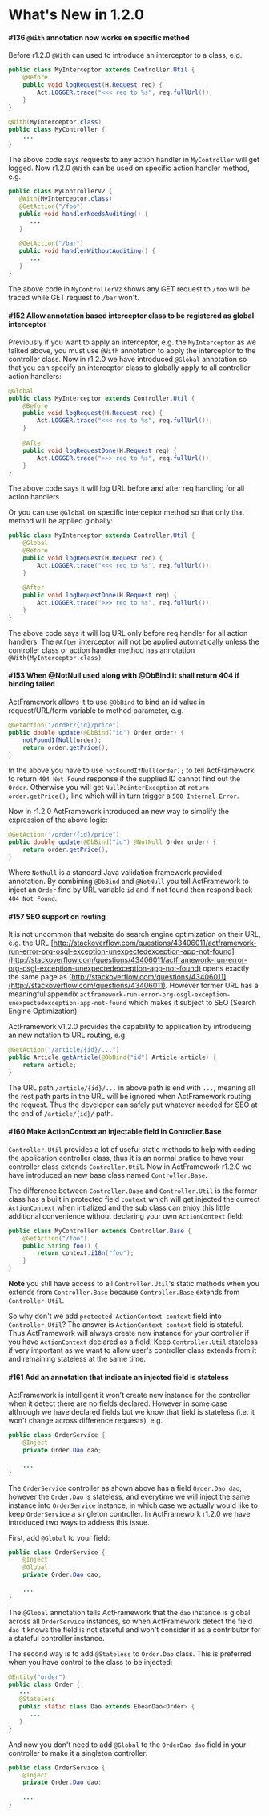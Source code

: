 # What's New in 1.2.0

<a id="i136"></a>
#### #136 `@With` annotation now works on specific method

Before r1.2.0 `@With` can used to introduce an interceptor to a class, e.g.

```java
public class MyInterceptor extends Controller.Util {
    @Before
    public void logRequest(H.Request req) {
        Act.LOGGER.trace("<<< req to %s", req.fullUrl());
    }
}
```

```java
@With(MyInterceptor.class)
public class MyController {
    ...
}
```

The above code says requests to any action handler in `MyController` will get logged. Now r1.2.0 `@With` can be used on specific action handler method, e.g.

```java
public class MyControllerV2 {
   @With(MyInterceptor.class)
   @GetAction("/foo")
   public void handlerNeedsAuditing() {
      ...
   }
   
   @GetAction("/bar")
   public void handlerWithoutAuditing() {
      ...
   }
}
```

The above code in `MyControllerV2` shows any GET request to `/foo` will be traced while GET request to `/bar` won't.

<a id="i152"></a>
#### #152 Allow annotation based interceptor class to be registered as global interceptor

Previously if you want to apply an interceptor, e.g. the `MyInterceptor` as we talked above, you must use `@With` annotation to apply the interceptor to the controller class. Now in r1.2.0 we have introduced `@Global` annotation so that you can specify an interceptor class to globally apply to all controller action handlers:

```java
@Global 
public class MyInterceptor extends Controller.Util {
    @Before
    public void logRequest(H.Request req) {
        Act.LOGGER.trace("<<< req to %s", req.fullUrl());
    }
    
    @After
    public void logRequestDone(H.Request req) {
        Act.LOGGER.trace(">>> req to %s", req.fullUrl());
    }
}
```

The above code says it will log URL before and after req handling for all action handlers

Or you can use `@Global` on specific interceptor method so that only that method will be applied globally:

```java
public class MyInterceptor extends Controller.Util {
    @Global
    @Before
    public void logRequest(H.Request req) {
        Act.LOGGER.trace("<<< req to %s", req.fullUrl());
    }
    
    @After
    public void logRequestDone(H.Request req) {
        Act.LOGGER.trace(">>> req to %s", req.fullUrl());
    }
}
```

The above code says it will log URL only before req handler for all action handlers. The `@After` interceptor will not be applied automatically unless the controller class or action handler method has annotation `@With(MyInterceptor.class)`

<a id='i153'></a>
#### #153 When @NotNull used along with @DbBind it shall return 404 if binding failed

ActFramework allows it to use `@DbBind` to bind an id value in request/URL/form variable to method parameter, e.g.

```java
@GetAction("/order/{id}/price")
public double update(@DbBind("id") Order order) {
    notFoundIfNull(order);
    return order.getPrice();
}
```

In the above you have to use `notFoundIfNull(order);` to tell ActFramework to return `404 Not Found` response if the supplied ID cannot find out the `Order`. Otherwise you will get `NullPointerException` at `return order.getPrice();` line which will in turn trigger a `500 Internal Error`. 

Now in r1.2.0 ActFramework introduced an new way to simplify the expression of the above logic:

```java
@GetAction("/order/{id}/price")
public double update(@DbBind("id") @NotNull Order order) {
    return order.getPrice();
}
```

Where `NotNull` is a standard Java validation framework provided annotation. By combining `@DbBind` and `@NotNull` you tell ActFramework to inject an `Order` find by URL variable `id` and if not found then respond back `404 Not Found`. 

<a id='i157'></a>
#### #157 SEO support on routing

It is not uncommon that website do search engine optimization on their URL, e.g. the URL [http://stackoverflow.com/questions/43406011/actframework-run-error-org-osgl-exception-unexpectedexception-app-not-found](http://stackoverflow.com/questions/43406011/actframework-run-error-org-osgl-exception-unexpectedexception-app-not-found) opens exactly the same page as [http://stackoverflow.com/questions/43406011](http://stackoverflow.com/questions/43406011). However former URL has a meaningful appendix `actframework-run-error-org-osgl-exception-unexpectedexception-app-not-found` which makes it subject to SEO (Search Engine Optimization).

ActFramework v1.2.0 provides the capability to application by introducing an new notation to URL routing, e.g.

```java
@GetAction("/article/{id}/...")
public Article getArticle(@DbBind("id") Article article) {
    return article;
}
```

The URL path `/article/{id}/...` in above path is end with `...`, meaning all the rest path parts in the URL will be ignored when ActFramework routing the request. Thus the developer can safely put whatever needed for SEO at the end of `/article/{id}/` path.

<a id="i160"></a>
#### #160 Make ActionContext an injectable field in Controller.Base

`Controller.Util` provides a lot of useful static methods to help with coding the application controller class, thus it is an normal pratice to have your controller class extends `Controller.Util`. Now in ActFramework r1.2.0 we have introduced an new base class named `Controller.Base`. 

The difference between `Controller.Base` and `Controller.Util` is the former class has a built in protected field `context` which will get injected the currect `ActionContext` when intialized and the sub class can enjoy this little additional convenience without declaring your own `ActionContext` field:

```java
public class MyController extends Controller.Base {
    @GetAction("/foo")
    public String foo() {
        return context.i18n("foo");
    }
}
```

**Note** you still have access to all `Controller.Util`'s static methods when you extends from `Controller.Base` because `Controller.Base` extends from `Controller.Util`.

So why don't we add `protected ActionContext context` field into `Controller.Util`? The answer is `ActionContext context` field is stateful. Thus ActFramework will always create new instance for your controller if you have `ActionContext` declared as a field. Keep `Controller.Util` stateless if very important as we want to allow user's controller class extends from it and remaining stateless at the same time.

<a id="i161"></a>
#### #161 Add an annotation that indicate an injected field is stateless

ActFramework is intelligent it won't create new instance for the controller when it detect there are no fields declared. However in some case althrough we have declared fields but we know that field is stateless (i.e. it won't change across difference requests), e.g.

```java
public class OrderService {
    @Inject
    private Order.Dao dao;
    
    ...
}
```

The `OrderService` controller as shown above has a field `Order.Dao dao`, however the `Order.Dao` is stateless, and everytime we will inject the same instance into `OrderService` instance, in which case we actually would like to keep `OrderService` a singleton controller. In ActFramework r1.2.0 we have introduced two ways to address this issue.

First, add `@Global` to your field:

```java
public class OrderService {
    @Inject
    @Global
    private Order.Dao dao;
    
    ...
}
```

The `@Global` annotation tells ActFramework that the `dao` instance is global across all `OrderService` instances, so when ActFramework detect the field `dao` it knows the field is not stateful and won't consider it as a contributor for a stateful controller instance.

The second way is to add `@Stateless` to `Order.Dao` class. This is preferred when you have control to the class to be injected:

```java
@Entity("order")
public class Order {
   ...
   @Stateless
   public static class Dao extends EbeanDao<Order> {
      ...
   }
}
```

And now you don't need to add `@Global` to the `OrderDao dao` field in your controller to make it a singleton controller:

```java
public class OrderService {
    @Inject
    private Order.Dao dao;
    
    ...
}
```

